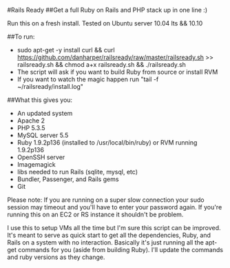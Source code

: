 #Rails Ready
##Get a full Ruby on Rails and PHP stack up in one line :)

Run this on a fresh install. Tested on Ubuntu server 10.04 lts && 10.10

##To run:
  * sudo apt-get -y install curl && curl https://github.com/danharper/railsready/raw/master/railsready.sh >> railsready.sh && chmod a+x railsready.sh && ./railsready.sh
  * The script will ask if you want to build Ruby from source or install RVM
  * If you want to watch the magic happen run "tail -f ~/railsready/install.log"

##What this gives you:

  * An updated system
  * Apache 2
  * PHP 5.3.5
  * MySQL server 5.5
  * Ruby 1.9.2p136 (installed to /usr/local/bin/ruby) or RVM running 1.9.2p136
  * OpenSSH server
  * Imagemagick
  * libs needed to run Rails (sqlite, mysql, etc)
  * Bundler, Passenger, and Rails gems
  * Git

Please note: If you are running on a super slow connection your sudo session may timeout and you'll have to enter your password again. If you're running this on an EC2 or RS instance it shouldn't be problem.

I use this to setup VMs all the time but I'm sure this script can be improved. It's meant to serve as quick start to get all the dependencies, Ruby, and Rails on a system with no interaction. Basically it's just running all the apt-get commands for you (aside from building Ruby). I'll update the commands and ruby versions as they change.
